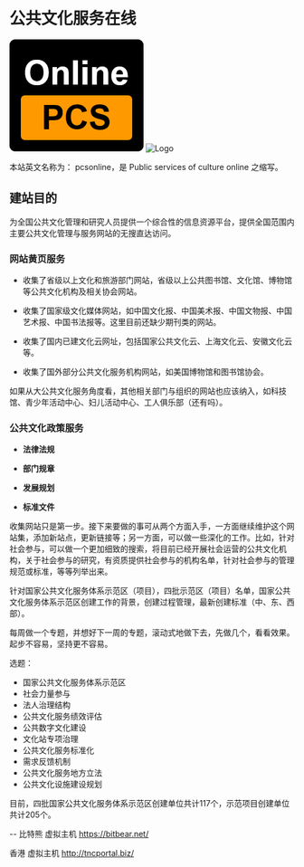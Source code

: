 
# 公共文化服务在线

![Logo](logo1.png) 
![Logo](logo.png) 


本站英文名称为： pcsonline，是 Public services of culture online 之缩写。

## 建站目的

为全国公共文化管理和研究人员提供一个综合性的信息资源平台，提供全国范围内主要公共文化管理与服务网站的无搜直达访问。

### 网站黄页服务

- 收集了省级以上文化和旅游部门网站，省级以上公共图书馆、文化馆、博物馆等公共文化机构及相关协会网站。

- 收集了国家级文化媒体网站，如中国文化报、中国美术报、中国文物报、中国艺术报、中国书法报等。这里目前还缺少期刊类的网站。

- 收集了国内已建文化云网址，包括国家公共文化云、上海文化云、安徽文化云等。

- 收集了国外部分公共文化服务机构网站，如美国博物馆和图书馆协会。

如果从大公共文化服务角度看，其他相关部门与组织的网站也应该纳入，如科技馆、青少年活动中心、妇儿活动中心、工人俱乐部（还有吗）。

### 公共文化政策服务

- **法律法规**

- **部门规章**

- **发展规划**

- **标准文件**

收集网站只是第一步。接下来要做的事可从两个方面入手，一方面继续维护这个网站集，添加新站点，更新链接等；另一方面，可以做一些深化的工作。比如，针对社会参与，可以做一个更加细致的搜索，将目前已经开展社会运营的公共文化机构，关于社会参与的研究，有资质提供社会参与的机构名单，针对社会参与的管理规范或标准，等等列举出来。

针对国家公共文化服务体系示范区（项目），四批示范区（项目）名单，国家公共文化服务体系示范区创建工作的背景，创建过程管理，最新创建标准（中、东、西部）。

每周做一个专题，并想好下一周的专题，滚动式地做下去，先做几个，看看效果。起步不容易，坚持更不容易。

选题：
+ 国家公共文化服务体系示范区
+ 社会力量参与
+ 法人治理结构
+ 公共文化服务绩效评估
+ 公共数字文化建设
+ 文化站专项治理
+ 公共文化服务标准化
+ 需求反馈机制
+ 公共文化服务地方立法
+ 公共文化设施建设规划

目前，四批国家公共文化服务体系示范区创建单位共计117个，示范项目创建单位共计205个。


--
比特熊 虚拟主机
https://bitbear.net/

香港 虚拟主机 
http://tncportal.biz/









